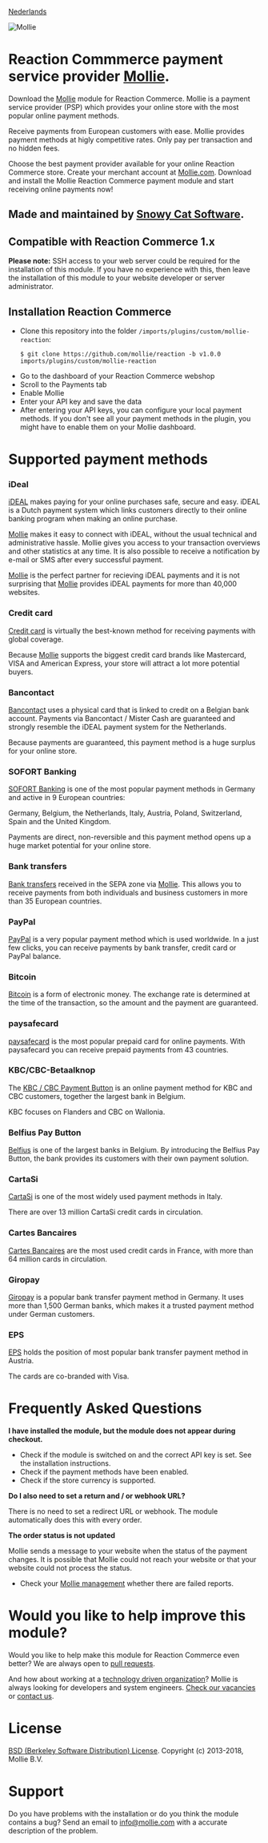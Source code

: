 [Nederlands](README_NL.md)

![Mollie](https://www.mollie.com/files/Mollie-Logo-Style-Small.png)

# Reaction Commmerce payment service provider [Mollie](https://www.mollie.com/). #

Download the [Mollie](https://www.mollie.com/) module for Reaction Commerce. Mollie is a payment service provider (PSP) which provides your online store with the most popular online payment methods. 

Receive payments from European customers with ease. Mollie provides payment methods at higly competitive rates. Only pay per transaction and no hidden fees.

Choose the best payment provider available for your online Reaction Commerce store. Create your merchant account at [Mollie.com](https://www.mollie.com/). 
Download and install the Mollie Reaction Commerce payment module and start receiving online payments now!

<!-- # Reaction Commerce payment service provider [Mollie](https://www.mollie.com/). #

Download the [Mollie](https://www.mollie.com/) module for Reaction Commerce. Mollie is a payment service provider (PSP) which provides your online store with the most popular online payment methods. 

Our Multi-currency system allows you to receive payments from customers worldwide with ease. Mollie provides payment methods at higly competitive rates. Only pay per transaction and no hidden fees.

Choose the best payment provider available for your online Reaction Commerce store. Create your new merchant account at [Mollie.com](https://www.mollie.com/). 
Download and install the Mollie Reaction Commerce payment module and start receiving online payments now! -->


## Made and maintained by [Snowy Cat Software](https://www.snowycatsoftware.com/). ##

## Compatible with Reaction Commerce 1.x ##

**Please note:** SSH access to your web server could be required for the installation of this module.
If you have no experience with this, then leave the installation of this module to your website developer or server administrator.

## Installation Reaction Commerce ##

* Clone this repository into the folder `/imports/plugins/custom/mollie-reaction`:
  ```shell
  $ git clone https://github.com/mollie/reaction -b v1.0.0 imports/plugins/custom/mollie-reaction
  ```
* Go to the dashboard of your Reaction Commerce webshop
* Scroll to the Payments tab
* Enable Mollie
* Enter your API key and save the data
* After entering your API keys, you can configure your local payment methods.
If you don't see all your payment methods in the plugin, you might have to enable them on your Mollie dashboard.  

# Supported payment methods

### iDeal 

[iDEAL](https://www.mollie.com/en/payments/ideal) makes paying for your online purchases safe, secure and easy.
iDEAL is a Dutch payment system which links customers directly to their online banking program when making an online purchase.

[Mollie](https://www.mollie.com/) makes it easy to connect with iDEAL,  without the usual technical and administrative hassle.
Mollie gives you access to your transaction overviews and other statistics at any time. It is also possible to receive a notification by e-mail or SMS after every successful payment.

[Mollie](https://www.mollie.com/) is the perfect partner for recieving iDEAL payments and it is not surprising that [Mollie](https://www.mollie.com/) provides iDEAL payments 
for more than 40,000 websites.

### Credit card
[Credit card](https://www.mollie.com/en/payments/credit-card) is virtually the best-known method for receiving payments with global coverage. 

Because [Mollie](https://www.mollie.com/) supports the biggest credit card brands like Mastercard, VISA and American Express, your store will attract a lot more potential buyers.

### Bancontact
[Bancontact](https://www.mollie.com/en/payments/bancontact) uses a physical card that is linked to credit on a Belgian bank account. Payments via Bancontact / Mister Cash are guaranteed and strongly resemble the iDEAL payment system for the Netherlands.

Because payments are guaranteed, this payment method is a huge surplus for your online store.

### SOFORT Banking
[SOFORT Banking](https://www.mollie.com/en/payments/sofort) is one of the most popular payment methods in Germany and active in 9 European countries:

Germany, Belgium, the Netherlands, Italy, Austria, Poland, Switzerland, Spain and the United Kingdom.

Payments are direct, non-reversible and this payment method opens up a huge market potential for your online store.

### Bank transfers
[Bank transfers](https://www.mollie.com/en/payments/bank-transfer) received in the SEPA zone via [Mollie](https://www.mollie.com/). This allows you to receive payments from both individuals and business customers in more than 35 European countries.

### PayPal
[PayPal](https://www.mollie.com/en/payments/paypal) is a very popular payment method which is used worldwide. In a just few clicks, you can receive payments by bank transfer, credit card or PayPal balance.

### Bitcoin
[Bitcoin](https://www.mollie.com/en/payments/bitcoin) is a form of electronic money. The exchange rate is determined at the time of the transaction, so the amount and the payment are guaranteed.

### paysafecard
[paysafecard](https://www.mollie.com/en/payments/paysafecard) is the most popular prepaid card for online payments. With paysafecard you can receive prepaid payments from 43 countries.

### KBC/CBC-Betaalknop
The [KBC / CBC Payment Button](https://www.mollie.com/en/payments/kbc-cbc) is an online payment method for KBC and CBC customers, together the largest bank in Belgium. 

KBC focuses on Flanders and CBC on Wallonia.

### Belfius Pay Button
[Belfius](https://www.mollie.com/en/payments/belfius) is one of the largest banks in Belgium. By introducing the Belfius Pay Button, the bank provides its customers with their own payment solution.

### CartaSi
[CartaSi](https://www.mollie.com/en/payments/cartasi) is one of the most widely used payment methods in Italy. 

There are over 13 million CartaSi credit cards in circulation.

### Cartes Bancaires
[Cartes Bancaires](https://www.mollie.com/en/payments/cartes-bancaires) are the most used credit cards in France, with more than 64 million cards in circulation.

### Giropay

[Giropay](https://www.mollie.com/en/payments/giropay) is a popular bank transfer payment method in Germany. It uses more than 1,500 German banks, which makes it a trusted payment method under German customers.

### EPS
[EPS](https://www.mollie.com/en/payments/eps) holds the position of most popular bank transfer payment method in Austria. 

The cards are co-branded with Visa.

# Frequently Asked Questions #

**I have installed the module, but the module does not appear during checkout.**

* Check if the module is switched on and the correct API key is set. See the installation instructions.
* Check if the payment methods have been enabled.
* Check if the store currency is supported.

**Do I also need to set a return and / or webhook URL?**

There is no need to set a redirect URL or webhook. The module automatically does this with every order.

**The order status is not updated**

Mollie sends a message to your website when the status of the payment changes.
It is possible that Mollie could not reach your website or that your website could not process the status.

* Check your [Mollie management](https://www.mollie.com/beheer/) whether there are failed reports. <!-- [More information](https://www.mollie.com/nl/support/post/ik-krijg-een-e-mail-over-gefaalde-http-rapportages-wat-nu/)-->

# Would you like to help improve this module? #

Would you like to help make this module for Reaction Commerce even better? We are always open to [pull requests](https://github.com/mollie/reaction/pulls?utf8=%E2%9C%93&q=is%3Apr).

And how about working at a [technology driven organization](https://jobs.mollie.com/)? Mollie is always looking for developers and system engineers. [Check our vacancies](https://jobs.mollie.com/) or [contact us](mailto:personeel@mollie.com).

# License #
[BSD (Berkeley Software Distribution) License](http://www.opensource.org/licenses/bsd-license.php).
Copyright (c) 2013-2018, Mollie B.V.

# Support #

Do you have problems with the installation or do you think the module contains a bug? Send an email
to info@mollie.com with a accurate description of the problem.
